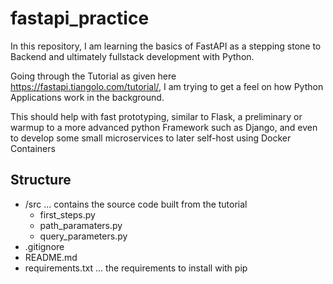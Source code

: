 # fastapi_practice

In this repository, I am learning the basics of FastAPI as a stepping stone to Backend and ultimately fullstack development with Python.

Going through the Tutorial as given here https://fastapi.tiangolo.com/tutorial/, I am trying to get a feel on how Python Applications work in the background.

This should help with fast prototyping, similar to Flask, a preliminary or warmup to a more advanced python Framework such as Django, and even to develop some small microservices to later self-host using Docker Containers

## Structure

- /src ... contains the source code built from the tutorial
  - first_steps.py
  - path_paramaters.py
  - query_parameters.py
- .gitignore
- README.md
- requirements.txt ... the requirements to install with pip